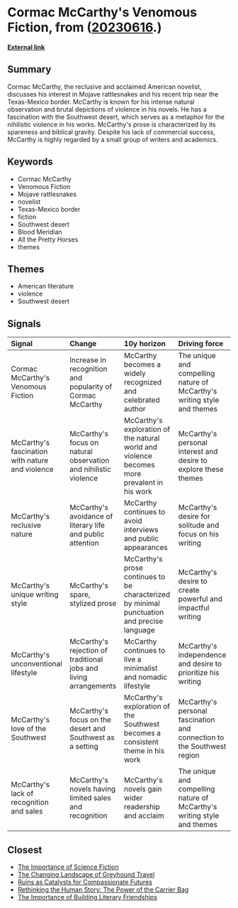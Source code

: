 # __Cormac McCarthy's Venomous Fiction__, from ([20230616](https://kghosh.substack.com/p/20230616).)

__[External link](https://www.nytimes.com/1992/04/19/magazine/cormac-mccarthy-s-venomous-fiction.html?pagewanted=all&src=pm)__



## Summary

Cormac McCarthy, the reclusive and acclaimed American novelist, discusses his interest in Mojave rattlesnakes and his recent trip near the Texas-Mexico border. McCarthy is known for his intense natural observation and brutal depictions of violence in his novels. He has a fascination with the Southwest desert, which serves as a metaphor for the nihilistic violence in his works. McCarthy's prose is characterized by its spareness and biblical gravity. Despite his lack of commercial success, McCarthy is highly regarded by a small group of writers and academics.

## Keywords

* Cormac McCarthy
* Venomous Fiction
* Mojave rattlesnakes
* novelist
* Texas-Mexico border
* fiction
* Southwest desert
* Blood Meridian
* All the Pretty Horses
* themes

## Themes

* American literature
* violence
* Southwest desert

## Signals

| Signal                                          | Change                                                           | 10y horizon                                                                                 | Driving force                                                           |
|:------------------------------------------------|:-----------------------------------------------------------------|:--------------------------------------------------------------------------------------------|:------------------------------------------------------------------------|
| Cormac McCarthy's Venomous Fiction              | Increase in recognition and popularity of Cormac McCarthy        | McCarthy becomes a widely recognized and celebrated author                                  | The unique and compelling nature of McCarthy's writing style and themes |
| McCarthy's fascination with nature and violence | McCarthy's focus on natural observation and nihilistic violence  | McCarthy's exploration of the natural world and violence becomes more prevalent in his work | McCarthy's personal interest and desire to explore these themes         |
| McCarthy's reclusive nature                     | McCarthy's avoidance of literary life and public attention       | McCarthy continues to avoid interviews and public appearances                               | McCarthy's desire for solitude and focus on his writing                 |
| McCarthy's unique writing style                 | McCarthy's spare, stylized prose                                 | McCarthy's prose continues to be characterized by minimal punctuation and precise language  | McCarthy's desire to create powerful and impactful writing              |
| McCarthy's unconventional lifestyle             | McCarthy's rejection of traditional jobs and living arrangements | McCarthy continues to live a minimalist and nomadic lifestyle                               | McCarthy's independence and desire to prioritize his writing            |
| McCarthy's love of the Southwest                | McCarthy's focus on the desert and Southwest as a setting        | McCarthy's exploration of the Southwest becomes a consistent theme in his work              | McCarthy's personal fascination and connection to the Southwest region  |
| McCarthy's lack of recognition and sales        | McCarthy's novels having limited sales and recognition           | McCarthy's novels gain wider readership and acclaim                                         | The unique and compelling nature of McCarthy's writing style and themes |

## Closest

* [The Importance of Science Fiction](8ebb431ce8d949d5a1ecb52bbd42a69f)
* [The Changing Landscape of Greyhound Travel](175ea9191642bee3b29225d9dadffc96)
* [Ruins as Catalysts for Compassionate Futures](9e3df9dec95cee1464d33e4ab8528d91)
* [Rethinking the Human Story: The Power of the Carrier Bag](9583276a9aeb9f9a0bf87400700799bc)
* [The Importance of Building Literary Friendships](7b23000782fc645daf4982c81398afe5)